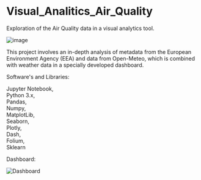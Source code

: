 # Visual_Analitics_Air_Quality
Exploration of the Air Quality data in a visual analytics tool.

![image](https://github.com/AniytaK/Visual_Analitics_Air_Quality/assets/123827528/4fa1f195-50cc-44fa-bc14-153f381cdb88)

This project involves an in-depth analysis of metadata from the European Environment Agency (EEA) and data from Open-Meteo, which is combined with weather data in a specially developed dashboard. 

Software's and Libraries:

Jupyter Notebook,  
Python 3.x,  
Pandas,  
Numpy,  
MatplotLib,  
Seaborn,  
Plotly,  
Dash,  
Folium,  
Sklearn 


Dashboard:

![Dashboard](https://github.com/user-attachments/assets/8e43b12f-e0f5-48a3-8b01-3e79784591fc)

